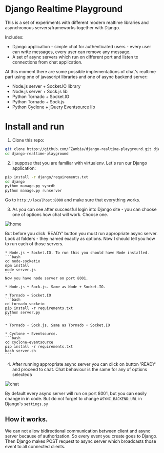 Django Realtime Playground
==========================

This is a set of experiments with different modern realtime libraries and asynchronous servers/frameworks together with Django.

Includes:

* Django application - simple chat for authenticated users - every user can write messages, every user can remove any message. 
* A set of async servers which run on different port and listen to connections from chat application.

At this moment there are some possible implementations of chat's realtime part using one of javascript libraries and one of async backend server:

* Node.js server + Socket.IO library
* Node.js server + Sock.js lib
* Python Tornado + Socket.IO
* Python Tornado + Sock.js
* Python Cyclone + jQuery Eventsource lib


Install and run
===============

1) Clone this repo:

```bash
git clone https://github.com/FZambia/django-realtime-playground.git django-realtime-playground/
cd django-realtime-playground
```

2) I suppose that you are familiar with virtualenv. Let's run our Django application:

```bash
pip install -r django/requirements.txt
cd django
python manage.py syncdb
python manage.py runserver	
```

Go to `http://localhost:8000` and make sure that everything works.

3) As you can see after successful login into Django site - you can choose one of options how chat will work.
Choose one.

![home](https://raw.github.com/FZambia/django-realtime-playground/master/home.png "home page")

But before you click 'READY' button you must run appropriate async server. Look at folders - they named
exactly as options. Now I should tell you how to run each of those servers.

	* Node.js + Socket.IO. To run this you should have Node installed.
	```bash
	cd node-socketio
	npm install
	node server.js
	```
	Now you have node server on port 8001.
	
	* Node.js + Sock.js. Same as Node + Socket.IO.
	
	* Tornado + Socket.IO
	```bash
	cd tornado-sockeio
	pip install -r requirements.txt
	python server.py
	```
	
	* Tornado + Sock.js. Same as Tornado + Socket.IO
	
	* Cyclone + Eventsource.
	```bash
	cd cyclone-eventsource
	pip install -r requirements.txt
	bash server.sh
	```

4) After running appropriate async server you can click on button 'READY' and proceed to chat. Chat behaviour is the same for any of options selectedв

![chat](https://raw.github.com/FZambia/django-realtime-playground/master/chat.png "chat page")

By default every async server will run on port 8001, but you can easily change in in code. But do not forget to change `ASYNC_BACKEND_URL` in Django's `settings.py`

How it works.
-------------

We can not allow bidirectional communication between client and async server because of authorization. So every event you create
goes to Django. Then Django makes POST request to async server which broadcasts those event to all connected clients.



